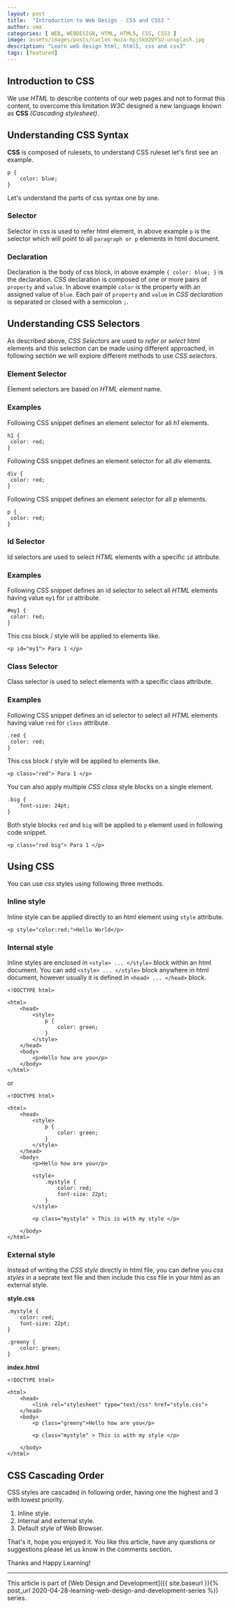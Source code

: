 ```yaml
---
layout: post
title:  "Introduction to Web Design - CSS and CSS3 "
author: sma
categories: [ WEB, WEBDESIGN, HTML, HTML5, CSS, CSS3 ]
image: assets/images/posts/carlos-muza-hpjSkU2UYSU-unsplash.jpg
description: "Learn web design html, html5, css and css3"
tags: [featured]
---
```


## Introduction to CSS

We use *HTML* to describe contents of our web pages and not to format this content, to overcome this limitation *W3C* designed a new language known as **CSS** *(Cascading stylesheet)*.

## Understanding CSS Syntax

**CSS** is composed of rulesets, to understand CSS ruleset let's first see an example.


```
p {
    color: blue;
}
```

Let's understand the parts of css syntax one by one.

### Selector

Selector in css is used to refer html element, in above example `p` is the selector which will point to all `paragraph or p` elements in html document.

### Declaration

Declaration is the body of css block, in above example `{ color: blue; }` is the declaration. *CSS* declaration is composed of one or more pairs of `property` and `value`. In above example `color` is the property with an assigned value of `blue`. Each pair of `property` and `value` in *CSS declaration* is separated or closed with a semicolon `;`.

## Understanding CSS Selectors

As described above, *CSS Selectors* are used to *refer* or *select* html elements and this selection can be made using different approached, in following section we will explore different methods to use *CSS selectors*.

### Element Selector

Element selectors are based on *HTML element* name.

### Examples

Following CSS snippet defines an element selector for all *h1* elements.
```
h1 {
 color: red;
}
```

Following CSS snippet defines an element selector for all *div* elements.
```
div {
 color: red;
}
```

Following CSS snippet defines an element selector for all *p* elements.
```
p {
 color: red;
}
```


### Id Selector

Id selectors are used to select *HTML* elements with a specific `id` attribute.

### Examples

Following CSS snippet defines an id selector to select all *HTML* elements having value `my1` for `id` attribute. 

```
#my1 {
 color: red;
}
```

This css block / style will be applied to elements like.

```
<p id="my1"> Para 1 </p>
```


### Class Selector

Class selector is used to select elements with a specific class attribute.


### Examples

Following CSS snippet defines an id selector to select all *HTML* elements having value `red` for `class` attribute. 

```
.red {
 color: red;
}
```

This css block / style will be applied to elements like.

```
<p class="red"> Para 1 </p>
```

You can also apply multiple *CSS class* style blocks on a single element.

```
.big {
    font-size: 24pt;
}
```

Both style blocks `red` and `big` will be applied to `p` element used in following code snippet.

```
<p class="red big"> Para 1 </p>
```

## Using CSS

You can use *css* styles using following three methods.

### Inline style

Inline style can be applied directly to an html element using `style` attribute.

```
<p style="color:red;">Hello World</p>
```

### Internal style

Inline styles are enclosed in `<style> ... </style>` block within an html document. You can add `<style> ... </style>` block anywhere in html document, however usually it is defined in `<head> ... </head>` block.

```
<!DOCTYPE html>

<html>
    <head>
        <style>
            p {
                color: green;
            }        
        </style>
    </head>
    <body>
        <p>Hello how are you</p>
    </body>
</html>
```

or


```
<!DOCTYPE html>

<html>
    <head>
        <style>
            p {
                color: green;
            }        
        </style>
    </head>
    <body>
        <p>Hello how are you</p>

        <style>
            .mystyle {
                color: red;
                font-size: 22pt;
            }        
        </style>

        <p class="mystyle" > This is with my style </p>

    </body>
</html>
```

### External style

Instead of writing the *CSS style* directly in html file, you can define you *css styles* in a seprate text file and then include this css file in your html as an external style.

**style.css**

```
.mystyle {
    color: red;
    font-size: 22pt;
}        

.greeny {
    color: green;
}        
```


**index.html**

```
<!DOCTYPE html>

<html>
    <head>
        <link rel="stylesheet" type="text/css" href="style.css">
    </head>
    <body>
        <p class="greeny">Hello how are you</p>

        <p class="mystyle" > This is with my style </p>

    </body>
</html>
```


## CSS Cascading Order

CSS styles are cascaded in following order, having one the highest and 3 with lowest priority.

1. Inline style.
2. Internal and external style.
3. Default style of Web Browser.


That's it, hope you enjoyed it. You like this article, have any questions or suggestions please let us know in the comments section.

Thanks and Happy Learning!

---
This article is part of [Web Design and Development]({{ site.baseurl }}{% post_url 2020-04-28-learning-web-design-and-development-series %}) series.